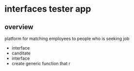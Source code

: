# interfaces tester app

## overview
platform for matching employees to people who is seeking job

- interface []()
- canditate
- interface
- create generic function that r
